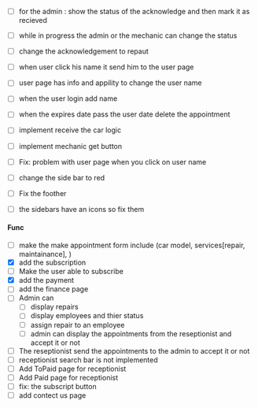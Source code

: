 - [ ] for the admin : show the status of the acknowledge and then mark it as recieved
- [ ] while in progress the admin or the mechanic can change the status 
- [ ] change the acknowledgement to repaut
- [ ] when user click his name it send him to the user page
- [ ] user page has info and appility to change the user name
- [ ] when the user login add name
- [ ] when the expires date pass the user date delete the appointment
- [ ] implement receive the car logic
- [ ] implement mechanic get button
- [ ] Fix: problem with user page when you click on user name
- [ ] change the side bar to red
- [ ] Fix the foother
- [ ] the sidebars have an icons so fix them





#### Func
- [ ] make the make appointment form include (car model, services[repair, maintainance], )
- [X] add the subscription 
- [ ] Make the user able to subscribe
- [X] add the payment 
- [ ] add the finance page
- [ ] Admin can 
  - [ ] display repairs
  - [ ] display employees and thier status
  - [ ] assign repair to an employee
  - [ ] admin can display the appointments from the reseptionist and accept it or not 
- [ ] The reseptionist send the appointments to the admin to accept it or not 
- [ ] receptionist search bar is not implemented
- [ ] Add ToPaid page for receptionist
- [ ] Add Paid page for receptionist
- [ ] fix: the subscript button 
- [ ] add contect us page